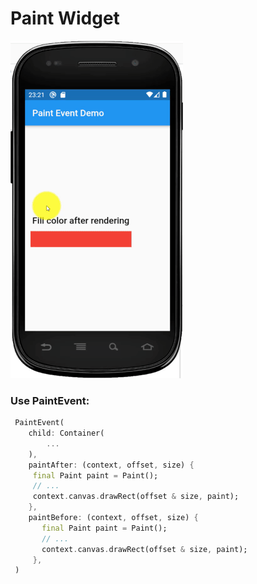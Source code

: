 # Paint Widget

![Paint Widget](https://github.com/huubao2309/paint_widget/blob/master/images/paint_event.gif)

### Use PaintEvent:

```dart
 PaintEvent(
    child: Container(
        ...
    ),
    paintAfter: (context, offset, size) {
     final Paint paint = Paint();
     // ...
     context.canvas.drawRect(offset & size, paint);
    },
    paintBefore: (context, offset, size) {
       final Paint paint = Paint();
       // ...
       context.canvas.drawRect(offset & size, paint);
     },
 )
```



